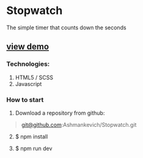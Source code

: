 # Stopwatch

The simple timer that counts down the seconds
## [view demo](https://ashmankevich.github.io/Stopwatch/)

### Technologies:
1. HTML5 / SCSS
2. Javascript

### How to start
1. Download a repository from github:
>git@github.com:Ashmankevich/Stopwatch.git

2. $ npm install

3. $ npm run dev


